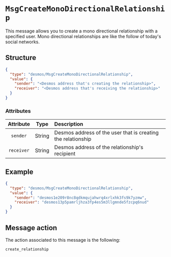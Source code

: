 # `MsgCreateMonoDirectionalRelationship`
This message allows you to create a mono directional relationship with a specified user.
Mono directional relationships are like the follow of today's social networks.

## Structure
```json
{
  "type": "desmos/MsgCreateMonoDirectionalRelationship",
  "value": {
    "sender": "<Desmos address that's creating the relationship>",
    "receiver": "<Desmos address that's receiving the relationship>"
  }
}      
```

### Attributes
| Attribute | Type | Description |
| :-------: | :----: | :-------- |
| `sender`  | String | Desmos address of the user that is creating the relationship |
| `receiver`| String | Desmos address of the relationship's recipient |

## Example
````json
{
  "type": "desmos/MsgCreateMonoDirectionalRelationship",
  "value": {
    "sender": "desmos1e209r8nc8qdkmqujahwrq4xrlxhk3fs9k7yzmw",
    "receiver": "desmos13p5pamrljhza3fp4es5m3llgmnde5fzcpq6nud"
  }
}    
````

## Message action
The action associated to this message is the following: 

```
create_relationship
```
